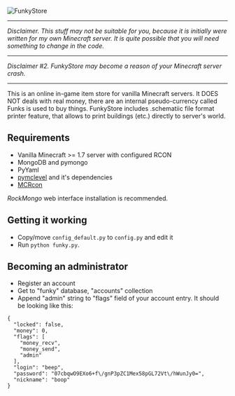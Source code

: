 ![FunkyStore](https://raw.githubusercontent.com/MEDVEDx64/FunkyStore/master/storage/funky.png)

***
*Disclaimer. This stuff may not be suitable for you, because
it is initially were written for my own Minecraft server.
It is quite possible that you will need something to change in the code.*
***
*Disclaimer #2. FunkyStore may become a reason of your Minecraft server crash.*
***

This is an online in-game item store for vanilla Minecraft servers.
It DOES NOT deals with real money, there are an internal
pseudo-currency called Funks is used to buy things.
FunkyStore includes .schematiic file format printer feature,
that allows to print buildings (etc.) directly to server's world.

Requirements
------------

* Vanilla Minecraft >= 1.7 server with configured RCON
* MongoDB and pymongo
* PyYaml
* [pymclevel](https://github.com/mcedit/pymclevel) and it's dependencies
* [MCRcon](https://github.com/barneygale/MCRcon)

*RockMongo* web interface installation is recommended.

Getting it working
------------------

* Copy/move `config_default.py` to `config.py` and edit it
* Run `python funky.py`.

Becoming an administrator
-------------------------

* Register an account
* Get to "funky" database, "accounts" collection
* Append "admin" string to "flags" field of your account entry. It should be looking like this:
```
{
  "locked": false,
  "money": 0,
  "flags": [
    "money_recv",
    "money_send",
    "admin"
  ],
  "login": "beep",
  "password": "07cbqwO9EXo6+f\/gnP3pZC1Mex58pGL72Vt\/hWunJy0=",
  "nickname": "boop"
}
```

